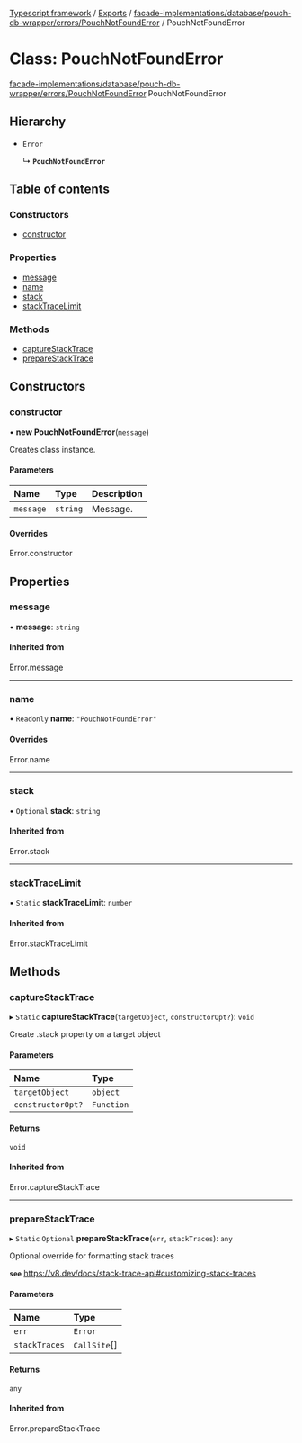 [Typescript framework](../index.md) / [Exports](../modules.md) / [facade-implementations/database/pouch-db-wrapper/errors/PouchNotFoundError](../modules/facade_implementations_database_pouch_db_wrapper_errors_PouchNotFoundError.md) / PouchNotFoundError

# Class: PouchNotFoundError

[facade-implementations/database/pouch-db-wrapper/errors/PouchNotFoundError](../modules/facade_implementations_database_pouch_db_wrapper_errors_PouchNotFoundError.md).PouchNotFoundError

## Hierarchy

- `Error`

  ↳ **`PouchNotFoundError`**

## Table of contents

### Constructors

- [constructor](facade_implementations_database_pouch_db_wrapper_errors_PouchNotFoundError.PouchNotFoundError.md#constructor)

### Properties

- [message](facade_implementations_database_pouch_db_wrapper_errors_PouchNotFoundError.PouchNotFoundError.md#message)
- [name](facade_implementations_database_pouch_db_wrapper_errors_PouchNotFoundError.PouchNotFoundError.md#name)
- [stack](facade_implementations_database_pouch_db_wrapper_errors_PouchNotFoundError.PouchNotFoundError.md#stack)
- [stackTraceLimit](facade_implementations_database_pouch_db_wrapper_errors_PouchNotFoundError.PouchNotFoundError.md#stacktracelimit)

### Methods

- [captureStackTrace](facade_implementations_database_pouch_db_wrapper_errors_PouchNotFoundError.PouchNotFoundError.md#capturestacktrace)
- [prepareStackTrace](facade_implementations_database_pouch_db_wrapper_errors_PouchNotFoundError.PouchNotFoundError.md#preparestacktrace)

## Constructors

### constructor

• **new PouchNotFoundError**(`message`)

Creates class instance.

#### Parameters

| Name | Type | Description |
| :------ | :------ | :------ |
| `message` | `string` | Message. |

#### Overrides

Error.constructor

## Properties

### message

• **message**: `string`

#### Inherited from

Error.message

___

### name

• `Readonly` **name**: ``"PouchNotFoundError"``

#### Overrides

Error.name

___

### stack

• `Optional` **stack**: `string`

#### Inherited from

Error.stack

___

### stackTraceLimit

▪ `Static` **stackTraceLimit**: `number`

#### Inherited from

Error.stackTraceLimit

## Methods

### captureStackTrace

▸ `Static` **captureStackTrace**(`targetObject`, `constructorOpt?`): `void`

Create .stack property on a target object

#### Parameters

| Name | Type |
| :------ | :------ |
| `targetObject` | `object` |
| `constructorOpt?` | `Function` |

#### Returns

`void`

#### Inherited from

Error.captureStackTrace

___

### prepareStackTrace

▸ `Static` `Optional` **prepareStackTrace**(`err`, `stackTraces`): `any`

Optional override for formatting stack traces

**`see`** https://v8.dev/docs/stack-trace-api#customizing-stack-traces

#### Parameters

| Name | Type |
| :------ | :------ |
| `err` | `Error` |
| `stackTraces` | `CallSite`[] |

#### Returns

`any`

#### Inherited from

Error.prepareStackTrace
